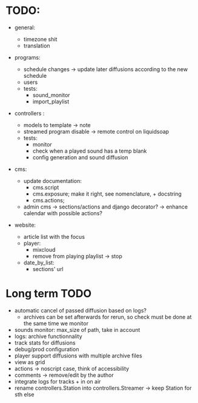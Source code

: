 
# TODO:
- general:
    - timezone shit
    - translation

- programs:
    - schedule changes -> update later diffusions according to the new schedule
    - users
    - tests:
        - sound_monitor
        - import_playlist

- controllers :
    - models to template -> note
    - streamed program disable -> remote control on liquidsoap
    - tests:
        - monitor
        - check when a played sound has a temp blank
        - config generation and sound diffusion

- cms:
    - update documentation:
        - cms.script
        - cms.exposure; make it right, see nomenclature, + docstring
        - cms.actions;
    - admin cms
        -> sections/actions and django decorator?
        -> enhance calendar with possible actions?

- website:
    - article list with the focus
    - player:
        - mixcloud
        - remove from playing playlist -> stop
    - date_by_list:
        - sections' url

# Long term TODO
- automatic cancel of passed diffusion based on logs?
    - archives can be set afterwards for rerun, so check must be done
        at the same time we monitor
- sounds monitor: max_size of path, take in account
- logs: archive functionnality
- track stats for diffusions
- debug/prod configuration
- player support diffusions with multiple archive files
- view as grid
- actions -> noscript case, think of accessibility
- comments -> remove/edit by the author
- integrate logs for tracks + in on air
- rename controllers.Station into controllers.Streamer -> keep Station for sth else


